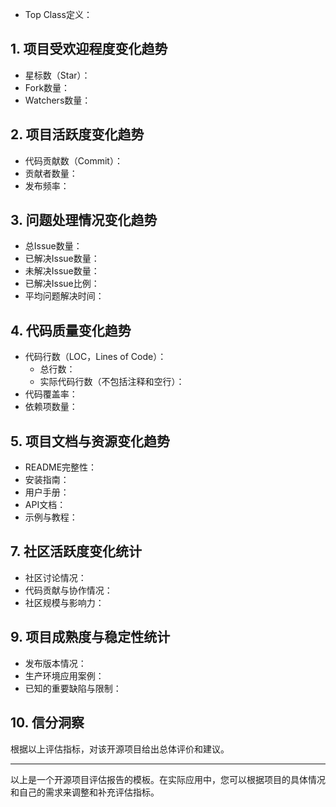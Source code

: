 - Top Class定义：

## 1. 项目受欢迎程度变化趋势
- 星标数（Star）：
- Fork数量：
- Watchers数量：

## 2. 项目活跃度变化趋势
- 代码贡献数（Commit）：
- 贡献者数量：
- 发布频率：

## 3. 问题处理情况变化趋势
- 总Issue数量：
- 已解决Issue数量：
- 未解决Issue数量：
- 已解决Issue比例：
- 平均问题解决时间：

## 4. 代码质量变化趋势
- 代码行数（LOC，Lines of Code）：
  - 总行数：
  - 实际代码行数（不包括注释和空行）：
- 代码覆盖率：
- 依赖项数量：

## 5. 项目文档与资源变化趋势
- README完整性：
- 安装指南：
- 用户手册：
- API文档：
- 示例与教程：

## 7. 社区活跃度变化统计
- 社区讨论情况：
- 代码贡献与协作情况：
- 社区规模与影响力：

## 9. 项目成熟度与稳定性统计
- 发布版本情况：
- 生产环境应用案例：
- 已知的重要缺陷与限制：

## 10. 信分洞察
根据以上评估指标，对该开源项目给出总体评价和建议。

---
以上是一个开源项目评估报告的模板。在实际应用中，您可以根据项目的具体情况和自己的需求来调整和补充评估指标。